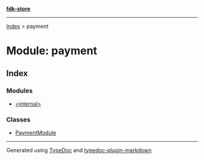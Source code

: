 [**fdk-store**](../README.md)
***

[Index](../API.md) > payment

# Module: payment

## Index

### Modules

- [\<internal\>](internal_/README.md)

### Classes

- [PaymentModule](classes/class.PaymentModule.md)

***
Generated using [TypeDoc](https://typedoc.org/) and [typedoc-plugin-markdown](https://www.npmjs.com/package/typedoc-plugin-markdown)
